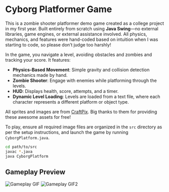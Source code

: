 # Cyborg Platformer Game

This is a zombie shooter platformer demo game created as a college project in my first year. Built entirely from scratch using **Java Swing**—no external libraries, game engines, or external assistance involved. All physics, mechanics, and features were hand-coded based on intuition when I was starting to code, so please don’t judge too harshly!

In the game, you navigate a level, avoiding obstacles and zombies and tracking your score. It features:

- **Physics-Based Movement**: Simple gravity and collision detection mechanics made by hand.
- **Zombie Shooter**: Engage with enemies while platforming through the levels.
- **HUD**: Displays health, score, attempts, and a timer.
- **Dynamic Level Loading**: Levels are loaded from a text file, where each character represents a different platform or object type.

All sprites and images are from [CraftPix](https://craftpix.net/freebies/). Big thanks to them for providing these awesome assets for free!

To play, ensure all required image files are organized in the `src` directory as per the setup instructions, and launch the game by running `CyborgPlatform.java`.

   ```bash
   cd path/to/src
   javac *.java
   java CyborgPlatform
   ```

## Gameplay Preview

![Gameplay GIF](gifs/StartGif.gif)
![Gameplay GIF2](gifs/EnemyExampleGif.gif)
